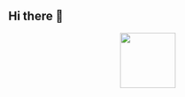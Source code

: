 ## Hi there 👋

<div id="header" align="center">
  <img src="https://i.giphy.com/media/v1.Y2lkPTc5MGI3NjExMWdkdmRheGZ4M2M4YzdnZ2Nsczhva2s1aWFnejk0YWgyNndtaDR0cSZlcD12MV9pbnRlcm5hbF9naWZfYnlfaWQmY3Q9Zw/57nf4oyyMmZ2L9QqJN/giphy.gif" width="100"/>
</div>
